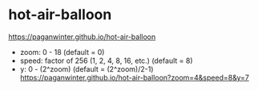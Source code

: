 # hot-air-balloon

https://paganwinter.github.io/hot-air-balloon

- zoom: 0 - 18 (default = 0)
- speed: factor of 256 (1, 2, 4, 8, 16, etc.) (default = 8)
- y: 0 - (2^zoom) (default = (2^zoom)/2-1)
https://paganwinter.github.io/hot-air-balloon?zoom=4&speed=8&y=7

